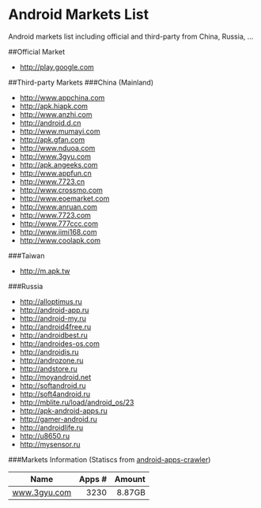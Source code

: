 Android Markets List
====================

Android markets list including official and third-party from China, Russia, ...

##Official Market
* http://play.google.com

##Third-party Markets
###China (Mainland)
* http://www.appchina.com
* http://apk.hiapk.com
* http://www.anzhi.com
* http://android.d.cn
* http://www.mumayi.com
* http://apk.gfan.com
* http://www.nduoa.com
* http://www.3gyu.com
* http://apk.angeeks.com
* http://www.appfun.cn
* http://www.7723.cn
* http://www.crossmo.com
* http://www.eoemarket.com
* http://www.anruan.com
* http://www.7723.com
* http://www.777ccc.com
* http://www.jimi168.com
* http://www.coolapk.com

###Taiwan
* http://m.apk.tw

###Russia
* http://alloptimus.ru
* http://android-app.ru
* http://android-my.ru
* http://android4free.ru
* http://androidbest.ru
* http://androides-os.com
* http://androidis.ru
* http://androzone.ru
* http://andstore.ru
* http://moyandroid.net
* http://softandroid.ru
* http://soft4android.ru
* http://mblite.ru/load/android_os/23                         
* http://apk-android-apps.ru                        
* http://gamer-android.ru                        
* http://androidlife.ru                        
* http://u8650.ru                    
* http://mysensor.ru

###Markets Information (Statiscs from [android-apps-crawler](https://github.com/mssun/android-apps-crawler))

| Name | Apps # | Amount  |
| ------ | ------: | -----: |
|  www.3gyu.com  |  3230  |   8.87GB  |


<!-- |  Cell  |  Cell  |   $20  | -->


